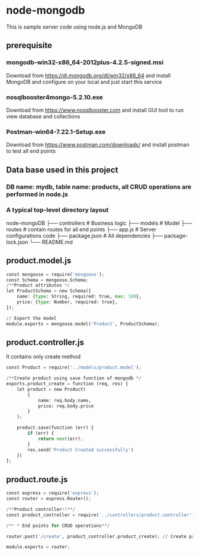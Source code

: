 # node-mongodb
This is sample server code using node.js and MongoDB

## prerequisite

### mongodb-win32-x86_64-2012plus-4.2.5-signed.msi
Download from https://dl.mongodb.org/dl/win32/x86_64 and install MongoDB and configure on your local and just start this service

### nosqlbooster4mongo-5.2.10.exe
Download from https://www.nosqlbooster.com and install GUI tool to run view database and collections

### Postman-win64-7.22.1-Setup.exe
Download from https://www.postman.com/downloads/ and install postman to test all end points 


## Data base used in this project
### DB name: mydb, table name: products, all CRUD operations are performed in node.js

### A typical top-level directory layout

 node-mongoDB
    ├── controllers                   # Business logic
    ├── models                        # Model 
    ├── routes                        # contain routes for all end points
    ├── app.js                        # Server configurations code
    ├── package.json                  # All dependencies
    ├── package-lock.json
    └── README.md

## product.model.js
```python
const mongoose = require('mongoose');
const Schema = mongoose.Schema;
/**Product attributes */
let ProductSchema = new Schema({
    name: {type: String, required: true, max: 100},
    price: {type: Number, required: true},
});

// Export the model
module.exports = mongoose.model('Product', ProductSchema);
```
## product.controller.js
It contains only create method
```python
const Product = require('../models/product.model');

/**Create product using save function of mongodb */
exports.product_create = function (req, res) {
    let product = new Product(
        {
            name: req.body.name,
            price: req.body.price
        }
    );

    product.save(function (err) {
        if (err) {
            return next(err);
        }
        res.send('Product Created successfully')
    })
};

```
## product.route.js
```python
const express = require('express');
const router = express.Router();

/**Product controller!!**/
const product_controller = require('../controllers/product.controller');

/** * End points for CRUD operations**/

router.post('/create', product_controller.product_create); // Create produc

module.exports = router;
```



